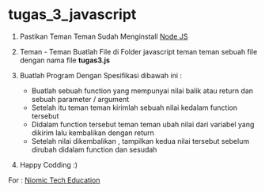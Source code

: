 # tugas_3_javascript

1. Pastikan Teman Teman Sudah Menginstall [Node JS](https://nodejs.org/ "Node JS")

2. Teman - Teman Buatlah File di Folder javascript teman teman sebuah file dengan nama file **tugas3.js**

3. Buatlah Program Dengan Spesifikasi dibawah ini :

	- Buatlah sebuah function yang mempunyai nilai balik atau return dan sebuah parameter / argument
	- Setelah itu teman teman kirimlah sebuah nilai kedalam function tersebut
	- Didalam function tersebut teman teman ubah nilai dari variabel yang dikirim lalu kembalikan dengan return
	- Setelah nilai dikembalikan , tampilkan kedua nilai tersebut sebelum dirubah didalam function dan sesudah

4. Happy Codding :)

For : [Niomic Tech Education](https://niomic.com/)
